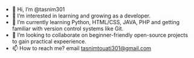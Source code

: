 - 👋 Hi, I’m @tasnim301
- 👀 I’m interested in learning and growing as a developer.
- 🌱 I’m currently learning Python, HTML/CSS, JAVA, PHP and getting familiar with version control systems like Git.
- 💞️ I’m looking to collaborate on beginner-friendly open-source projects to gain practical expeerience.
- 📫 How to reach me? email tasnimtouati301@gmail.com

<!---
tasnim301/tasnim301 is a ✨ special ✨ repository because its `README.md` (this file) appears on your GitHub profile.
You can click the Preview link to take a look at your changes.
--->
